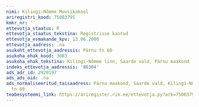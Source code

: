 ```yaml
---
nimi: Kilingi-Nõmme Muusikakool
ariregistri_kood: 75003795
kmkr_nr: ''
ettevotja_staatus: R
ettevotja_staatus_tekstina: Registrisse kantud
ettevotja_esmakande_kpv: 13.06.2000
ettevotja_aadress: .na
asukoht_ettevotja_aadressis: Pärnu tn 60
asukoha_ehak_kood: 3083
asukoha_ehak_tekstina: Kilingi-Nõmme linn, Saarde vald, Pärnu maakond
indeks_ettevotja_aadressis: '86304'
ads_adr_id: 2920197
ads_ads_oid: .na
ads_normaliseeritud_taisaadress: Pärnu maakond, Saarde vald, Kilingi-Nõmme linn, Pärnu
  tn 60
teabesysteemi_link: https://ariregister.rik.ee/ettevotja.py?ark=75003795&ref=rekvisiidid
---
```

